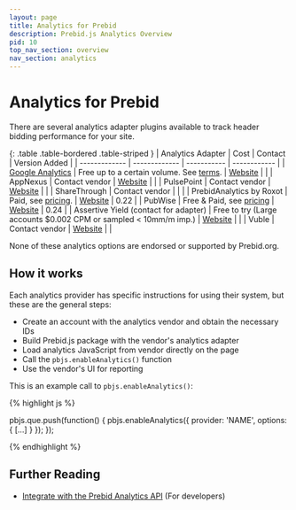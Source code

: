 ```yaml
---
layout: page
title: Analytics for Prebid
description: Prebid.js Analytics Overview
pid: 10
top_nav_section: overview
nav_section: analytics
---
```


<div class="bs-docs-section" markdown="1">

# Analytics for Prebid

There are several analytics adapter plugins available to track header bidding performance for your site.

{: .table .table-bordered .table-striped }
| Analytics Adapter                                                | Cost                                                                                | Contact                                                          | Version Added |
| -------------                                                    | -------------                                                                       | -----------                                                      |  ------------ |
| [Google Analytics](http://prebid.org/overview/ga-analytics.html) | Free up to a certain volume. See [terms](https://www.google.com/analytics/terms/).  | [Website](https://www.google.com/analytics)                      |               |
| AppNexus                                                         | Contact vendor                                                                      | [Website](https://www.appnexus.com/en/publishers/header-bidding) |               |
| PulsePoint                                                       | Contact vendor                                                                      | [Website](https://www.pulsepoint.com/header-bidding.html)        |               |
| ShareThrough                                                     | Contact vendor                                                                      |                                                                  |               |
| PrebidAnalytics by Roxot                                         | Paid, see [pricing](http://prebidanalytics.com/#pricing). | [Website](http://prebidanalytics.com/overview-examples)          |          0.22 |
| PubWise                                                          | Free & Paid, see [pricing](https://pubwise.io/pricing/)                                    | [Website](https://pubwise.io/pubwise/)                                   |          0.24 |
| Assertive Yield (contact for adapter) | Free to try (Large accounts $0.002 CPM or sampled < 10mm/m imp.) | [Website](https://yield.assertcom.de) | |
| Vuble                                                            | Contact vendor                                                                      | [Website](https://vuble.tv/us/prebid/)                           |               |

None of these analytics options are endorsed or supported by Prebid.org.

## How it works

Each analytics provider has specific instructions for using their system, but these are the general steps:

* Create an account with the analytics vendor and obtain the necessary IDs
* Build Prebid.js package with the vendor's analytics adapter
* Load analytics JavaScript from vendor directly on the page
* Call the `pbjs.enableAnalytics()` function
* Use the vendor's UI for reporting

This is an example call to `pbjs.enableAnalytics()`:

{% highlight js %}

pbjs.que.push(function() {
    pbjs.enableAnalytics({
        provider: 'NAME',
        options: {
            [...]
        }
    });
});

{% endhighlight %}

## Further Reading

- [Integrate with the Prebid Analytics API]({{site.baseurl}}/dev-docs/integrate-with-the-prebid-analytics-api.html) (For developers)

</div>
